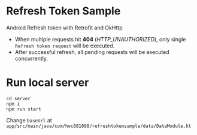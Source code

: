 # Refresh Token Sample

Android Refresh token with Retrofit and OkHttp

- When multiple requests hit **404** (_HTTP_UNAUTHORIZED_), only single `Refresh token request` will be executed.
- After successful refresh, all pending requests will be executed concurrently.

# Run local server
```
cd server
npm i
npm run start
```

Change `baseUrl` at `app/src/main/java/com/hoc081098/refreshtokensample/data/DataModule.kt`
